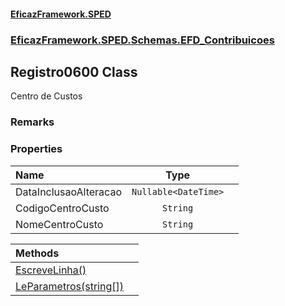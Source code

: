 #### [EficazFramework.SPED](EficazFrameworkSPED.md 'EficazFramework SPED')
### [EficazFramework.SPED.Schemas.EFD_Contribuicoes](EficazFramework.SPED.Schemas.EFD_Contribuicoes.md 'EficazFramework.SPED.Schemas.EFD_Contribuicoes')

## Registro0600 Class

Centro de Custos

### Remarks
### Properties

| Name | Type | |
| :--- | :---: | :--- |
| DataInclusaoAlteracao | `Nullable<DateTime>` |  |
| CodigoCentroCusto | `String` |  |
| NomeCentroCusto | `String` |  |

| Methods | |
| :--- | :--- |
| [EscreveLinha()](EficazFramework.SPED.Schemas.EFD_Contribuicoes/Registro0600/EscreveLinha().md 'EficazFramework.SPED.Schemas.EFD_Contribuicoes.Registro0600.EscreveLinha()') | |
| [LeParametros(string[])](EficazFramework.SPED.Schemas.EFD_Contribuicoes/Registro0600/LeParametros(string[]).md 'EficazFramework.SPED.Schemas.EFD_Contribuicoes.Registro0600.LeParametros(string[])') | |
